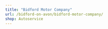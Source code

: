 ```yaml
---
title: "Bidford Motor Company"
url: /bidford-on-avon/bidford-motor-company/
shop: Autoservice
---
```

